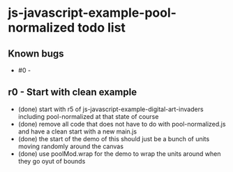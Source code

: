 # js-javascript-example-pool-normalized todo list

## Known bugs
* #0 - 


<!-- Maintenance -->

<!-- Additonal Features -->


<!-- MVP -->

## r0 - Start with clean example 
* (done) start with r5 of js-javascript-example-digital-art-invaders including pool-normalized at that state of course
* (done) remove all code that does not have to do with pool-normalized.js and have a clean start with a new main.js
* (done) the start of the demo of this should just be a bunch of units moving randomly around the canvas
* (done) use poolMod.wrap for the demo to wrap the units around when they go oyut of bounds
